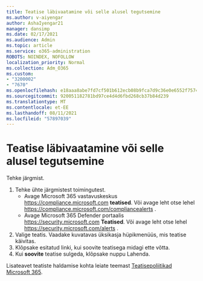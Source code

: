 ```yaml
---
title: Teatise läbivaatamine või selle alusel tegutsemine
ms.author: v-aiyengar
author: AshaIyengar21
manager: dansimp
ms.date: 02/17/2021
ms.audience: Admin
ms.topic: article
ms.service: o365-administration
ROBOTS: NOINDEX, NOFOLLOW
localization_priority: Normal
ms.collection: Adm_O365
ms.custom:
- "3200002"
- "7670"
ms.openlocfilehash: e18aaa8abe7fd7cf501b612ecb08b9fca7d9c36e0e6552f75742beb770063e93
ms.sourcegitcommit: 920051182781bd97ce4d4d6fbd268cb37b84d239
ms.translationtype: MT
ms.contentlocale: et-EE
ms.lasthandoff: 08/11/2021
ms.locfileid: "57897039"
---
```

# <a name="review-or-act-on-an-alert"></a>Teatise läbivaatamine või selle alusel tegutsemine

Tehke järgmist.

1. Tehke ühte järgmistest toimingutest.
   - Avage Microsoft 365 vastavuskeskus <https://compliance.microsoft.com> **teatised**. Või avage leht otse lehel <https://compliance.microsoft.com/compliancealerts> .
   - Avage Microsoft 365 Defender portaalis <https://security.microsoft.com> **Teatised**. Või avage leht otse lehel <https://security.microsoft.com/alerts> .
2. Valige teatis. Vaadake kuvatavas üksikasja hüpikmenüüs, mis teatise käivitas.
3. Klõpsake esitatud linki, kui soovite teatisega midagi ette võtta.
4. Kui **soovite** teatise sulgeda, klõpsake nuppu Lahenda.

Lisateavet teatiste haldamise kohta leiate teemast [Teatisepoliitikad Microsoft 365](https://docs.microsoft.com/microsoft-365/compliance/alert-policies).
